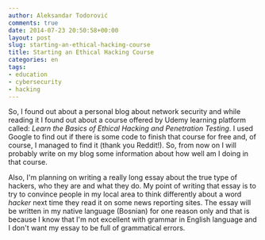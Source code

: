 ```yaml
---
author: Aleksandar Todorović
comments: true
date: 2014-07-23 20:50:58+00:00
layout: post
slug: starting-an-ethical-hacking-course
title: Starting an Ethical Hacking Course
categories: en
tags:
- education
- cybersecurity
- hacking
---
```


So, I found out about a personal blog about network security and while reading it I found out about a course offered by Udemy learning platform called: _Learn the Basics of Ethical Hacking and Penetration Testing_. I used Google to find out if there is some code to finish that course for free and, of course, I managed to find it (thank you Reddit!). So, from now on I will probably write on my blog some information about how well am I doing in that course.

Also, I'm planning on writing a really long essay about the true type of hackers, who they are and what they do. My point of writing that essay is to try to convince people in my local area to think differently about a word _hacker_ next time they read it on some news reporting sites. The essay will be written in my native language (Bosnian) for one reason only and that is because I know that I'm not excellent with grammar in English language and I don't want my essay to be full of grammatical errors.
